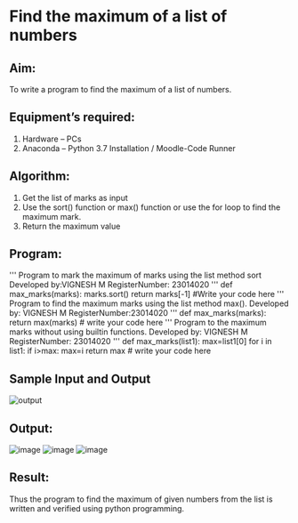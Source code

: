 # Find the maximum of a list of numbers
## Aim:
To write a program to find the maximum of a list of numbers.
## Equipment’s required:
1.	Hardware – PCs
2.	Anaconda – Python 3.7 Installation / Moodle-Code Runner
## Algorithm:
1.	Get the list of marks as input
2.	Use the sort() function or max() function or use the for loop to find the maximum mark.
3.	Return the maximum value
## Program:
''' 
Program to mark the maximum of marks using the list method sort
Developed by:VIGNESH M 
RegisterNumber: 23014020
'''
def max_marks(marks):
    marks.sort()
    return marks[-1]
    #Write your code here
''' 
Program to find the maximum marks using the list method max().
Developed by: VIGNESH M
RegisterNumber:23014020 
'''
def max_marks(marks):
    return max(marks)
    # write your code here
''' 
Program to the maximum marks without using builtin functions.
Developed by: VIGNESH M
RegisterNumber: 23014020
'''
def max_marks(list1):
    max=list1[0]
    for i in list1:
        if i>max:
            max=i
    return max
    # write your code here


## Sample Input and Output
![output](./img/max_marks1.jpg) 

## Output:
![image](https://github.com/vigneshvickyu/FindMaximum/assets/151948835/f1f75233-6dcb-4545-af6e-b594d55dff87)
![image](https://github.com/vigneshvickyu/FindMaximum/assets/151948835/7e97ed7e-dbb8-4b8d-a977-b13e3b5376f3)
![image](https://github.com/vigneshvickyu/FindMaximum/assets/151948835/eeb906b1-6ceb-4cbd-9f1d-3e7bbb07e048)



## Result:
Thus the program to find the maximum of given numbers from the list is written and verified using python programming.
